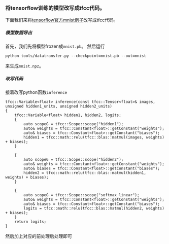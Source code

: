 ### 将tensorflow训练的模型改写成tfcc代码。
下面我们来将[tensorflow官方mnist例子](https://github.com/tensorflow/tensorflow/blob/master/tensorflow/examples/tutorials/mnist/mnist.py)改写成tfcc代码。

##### 模型数据导出
首先，我们先将模型frozen成`mnist.pb`。
然后运行
```
python tools/datatransfer.py --checkpoint=mnist.pb --out=mnist
```
来生成`mnist.npz`。

##### 改写代码
接着改写python函数`inference`
```
tfcc::Variable<float> inference(const tfcc::Tensor<float>& images, unsigned hidden1_units, unsigned hidden2_units)
{
    tfcc::Variable<float> hidden1, hidden2, logits;
    {
        auto scopeG = tfcc::Scope::scope("hidden1");
        auto& weights = tfcc::Constant<float>::getConstant("weights");
        auto& biases = tfcc::Constant<float>::getConstant("biases");
        hidden1 = tfcc::math::relu(tfcc::blas::matmul(images, weights) + biases);
    }

    {
        auto scopeG = tfcc::Scope::scope("hidden2");
        auto& weights = tfcc::Constant<float>::getConstant("weights");
        auto& biases = tfcc::Constant<float>::getConstant("biases");
        hidden2 = tfcc::math::relu(tfcc::blas::matmul(hidden1, weights) + biases);
    }

    {
        auto scopeG = tfcc::Scope::scope("softmax_linear");
        auto& weights = tfcc::Constant<float>::getConstant("weights");
        auto& biases = tfcc::Constant<float>::getConstant("biases");
        logits = tfcc::math::relu(tfcc::blas::matmul(hidden2, weights) + biases);
    }
    return logits;
}
```
然后加上对应的前处理后处理即可

